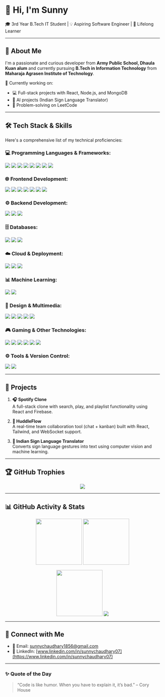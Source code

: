 # 👋 Hi, I'm Sunny 

🎓 3rd Year B.Tech IT Student | 💡 Aspiring Software Engineer | 🧠 Lifelong Learner

---

## 🚀 About Me

I'm a passionate and curious developer from **Army Public School, Dhaula Kuan alum** and currently pursuing **B.Tech in Information Technology** from **Maharaja Agrasen Institute of Technology**.

🔭 Currently working on:
- 💻 Full-stack projects with React, Node.js, and MongoDB
- 🧠 AI projects (Indian Sign Language Translator)
- 🧩 Problem-solving on LeetCode

---

## 🛠️ Tech Stack & Skills

Here's a comprehensive list of my technical proficiencies:

### 💻 Programming Languages & Frameworks:
<p>
  <img src="https://img.shields.io/badge/C-00599C?style=for-the-badge&logo=c&logoColor=white" />
  <img src="https://img.shields.io/badge/C%2B%2B-00599C?style=for-the-badge&logo=c%2B%2B&logoColor=white" />
  <img src="https://img.shields.io/badge/Java-007396?style=for-the-badge&logo=java&logoColor=white" />
  <img src="https://img.shields.io/badge/HTML5-E34F26?style=for-the-badge&logo=html5&logoColor=white" />
  <img src="https://img.shields.io/badge/CSS3-1572B6?style=for-the-badge&logo=css3&logoColor=white" />
  <img src="https://img.shields.io/badge/JavaScript-F7DF1E?style=for-the-badge&logo=javascript&logoColor=black" />
  <img src="https://img.shields.io/badge/Python-3776AB?style=for-the-badge&logo=python&logoColor=white" />
  <img src="https://img.shields.io/badge/Tailwind_CSS-38B2AC?style=for-the-badge&logo=tailwind-css&logoColor=white" />
</p>

### 🌐 Frontend Development:
<p>
  <img src="https://img.shields.io/badge/React-61DAFB?style=for-the-badge&logo=react&logoColor=black" />
  <img src="https://img.shields.io/badge/React_Native-61DAFB?style=for-the-badge&logo=react-native&logoColor=black" />
  <img src="https://img.shields.io/badge/Next.js-000000?style=for-the-badge&logo=next.js&logoColor=white" />
  <img src="https://img.shields.io/badge/React_Query-FF4154?style=for-the-badge&logo=react-query&logoColor=white" />
  <img src="https://img.shields.io/badge/React_Router-CA4245?style=for-the-badge&logo=react-router&logoColor=white" />
  <img src="https://img.shields.io/badge/React_Hook_Form-EC5990?style=for-the-badge&logo=react-hook-form&logoColor=white" />
  <img src="https://img.shields.io/badge/Flutter-02569B?style=for-the-badge&logo=flutter&logoColor=white" />
</p>

### ⚙️ Backend Development:
<p>
  <img src="https://img.shields.io/badge/Node.js-43853D?style=for-the-badge&logo=node.js&logoColor=white" />
  <img src="https://img.shields.io/badge/Express.js-000000?style=for-the-badge&logo=express&logoColor=white" />
  <img src="https://img.shields.io/badge/.NET-512BD4?style=for-the-badge&logo=dotnet&logoColor=white" />
</p>

### 🗄️ Databases:
<p>
  <img src="https://img.shields.io/badge/MongoDB-4EA94B?style=for-the-badge&logo=mongodb&logoColor=white" />
  <img src="https://img.shields.io/badge/MySQL-4479A1?style=for-the-badge&logo=mysql&logoColor=white" />
  <img src="https://img.shields.io/badge/Oracle-F80000?style=for-the-badge&logo=oracle&logoColor=white" />
</p>

### ☁️ Cloud & Deployment:
<p>
  <img src="https://img.shields.io/badge/AWS-232F3E?style=for-the-badge&logo=amazon-aws&logoColor=white" />
  <img src="https://img.shields.io/badge/Netlify-00C7B7?style=for-the-badge&logo=netlify&logoColor=white" />
  <img src="https://img.shields.io/badge/Vercel-000000?style=for-the-badge&logo=vercel&logoColor=white" />
</p>

### 📊 Machine Learning:
<p>
  <img src="https://img.shields.io/badge/TensorFlow-FF6F00?style=for-the-badge&logo=tensorflow&logoColor=white" />
  <img src="https://img.shields.io/badge/PyTorch-EE4C2C?style=for-the-badge&logo=pytorch&logoColor=white" />
</p>

### 🎨 Design & Multimedia:
<p>
  <img src="https://img.shields.io/badge/Adobe-FF0000?style=for-the-badge&logo=adobe&logoColor=white" />
  <img src="https://img.shields.io/badge/Adobe_Photoshop-31A8FF?style=for-the-badge&logo=adobe-photoshop&logoColor=white" />
  <img src="https://img.shields.io/badge/Adobe_After_Effects-9999FF?style=for-the-badge&logo=adobe-after-effects&logoColor=white" />
  <img src="https://img.shields.io/badge/Adobe_Premiere_Pro-9999FF?style=for-the-badge&logo=adobe-premiere-pro&logoColor=white" />
  <img src="https://img.shields.io/badge/Canva-00C4CC?style=for-the-badge&logo=canva&logoColor=white" />
</p>

### 🎮 Gaming & Other Technologies:
<p>
  <img src="https://img.shields.io/badge/Unity-222831?style=for-the-badge&logo=unity&logoColor=white" />
  <img src="https://img.shields.io/badge/NVIDIA-76B900?style=for-the-badge&logo=nvidia&logoColor=white" />
  <img src="https://img.shields.io/badge/AMD-ED1C24?style=for-the-badge&logo=amd&logoColor=white" />
  <img src="https://img.shields.io/badge/Riot_Games-D32F2F?style=for-the-badge&logo=riot-games&logoColor=white" />
  <img src="https://img.shields.io/badge/Epic_Games-000000?style=for-the-badge&logo=epic-games&logoColor=white" />
  <img src="https://img.shields.io/badge/Steam-000000?style=for-the-badge&logo=steam&logoColor=white" />
</p>

### ⚙️ Tools & Version Control:
<p>
  <img src="https://img.shields.io/badge/Git-F05032?style=for-the-badge&logo=git&logoColor=white" />
  <img src="https://img.shields.io/badge/GitHub-181717?style=for-the-badge&logo=github&logoColor=white" />
</p>

---

## 📂 Projects

1.  **🎧 Spotify Clone**  
    A full-stack clone with search, play, and playlist functionality using React and Firebase.

2.  **💬 HuddleFlow**  
    A real-time team collaboration tool (chat + kanban) built with React, Tailwind, and WebSocket support.

3.  **👐 Indian Sign Language Translator**  
    Converts sign language gestures into text using computer vision and machine learning.

---

## 🏆 GitHub Trophies

<p align="center">
  <img src="https://github-profile-trophy.vercel.app/?username=sunnnyyx&theme=monokai&no-frame=true&row=1&column=6" />
</p>

---

## 📊 GitHub Activity & Stats

<p align="center">
  <img src="https://github-readme-stats.vercel.app/api?username=sunnnyyx&theme=tokyonight&show_icons=true&include_all_commits=true&count_private=true" height="150"/>
  <img src="https://github-readme-stats.vercel.app/api/top-langs/?username=sunnnyyx&layout=donut-vertical&theme=tokyonight" height="150"/>
</p>

<p align="center">
  <img src="https://streak-stats.demolab.com/?user=sunnnyyx&theme=tokyonight&hide_border=true" height="150" />
  <img src="https://github-readme-activity-graph.vercel.app/graph?username=sunnnyyx&theme=github-compact" />
</p>

---

## 🔗 Connect with Me

- 📧 Email: sunnychaudhary1856@gmail.com  
- 💼 LinkedIn: [www.linkedin.com/in/sunnychaudhary07](https://www.linkedin.com/in/sunnychaudhary07)  

---

### ✨ Quote of the Day

> “Code is like humor. When you have to explain it, it’s bad.” – Cory House
